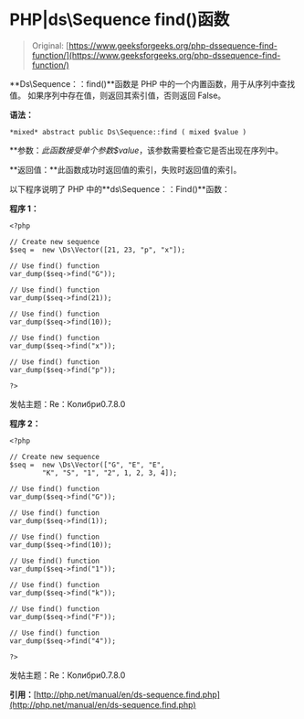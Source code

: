 # PHP|ds\Sequence find()函数

> Original: [https://www.geeksforgeeks.org/php-dssequence-find-function/](https://www.geeksforgeeks.org/php-dssequence-find-function/)

**Ds\Sequence：：find()**函数是 PHP 中的一个内置函数，用于从序列中查找值。 如果序列中存在值，则返回其索引值，否则返回 False。

**语法：**

```
*mixed* abstract public Ds\Sequence::find ( mixed $value ) 

```

**参数：**此函数接受单个参数*$value*，该参数需要检查它是否出现在序列中。

**返回值：**此函数成功时返回值的索引，失败时返回值的索引。

以下程序说明了 PHP 中的**ds\Sequence：：Find()**函数：

**程序 1：**

```
<?php

// Create new sequence
$seq =  new \Ds\Vector([21, 23, "p", "x"]);

// Use find() function
var_dump($seq->find("G"));

// Use find() function
var_dump($seq->find(21));

// Use find() function
var_dump($seq->find(10));

// Use find() function
var_dump($seq->find("x"));

// Use find() function
var_dump($seq->find("p"));

?>
```

发帖主题：Re：Колибри0.7.8.0

**程序 2：**

```
<?php

// Create new sequence
$seq =  new \Ds\Vector(["G", "E", "E",
        "K", "S", "1", "2", 1, 2, 3, 4]);

// Use find() function
var_dump($seq->find("G"));

// Use find() function
var_dump($seq->find(1));

// Use find() function
var_dump($seq->find(10));

// Use find() function
var_dump($seq->find("1"));

// Use find() function
var_dump($seq->find("k"));

// Use find() function
var_dump($seq->find("F"));

// Use find() function
var_dump($seq->find("4"));

?>
```

发帖主题：Re：Колибри0.7.8.0

**引用：**[http://php.net/manual/en/ds-sequence.find.php](http://php.net/manual/en/ds-sequence.find.php)